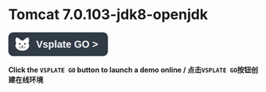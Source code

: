 # Tomcat 7.0.103-jdk8-openjdk

<a href="https://www.vsplate.com/?docker-compose=https://github.com/vsplate/dcenvs/tomcat/7.0.103-jdk8-openjdk"><img alt="VSPLATE GO" src="https://raw.githubusercontent.com/vsplate/images/master/vsgo_btn.png" width="200px"></a>

**Click the `VSPLATE GO` button to launch a demo online / 点击`VSPLATE GO`按钮创建在线环境**